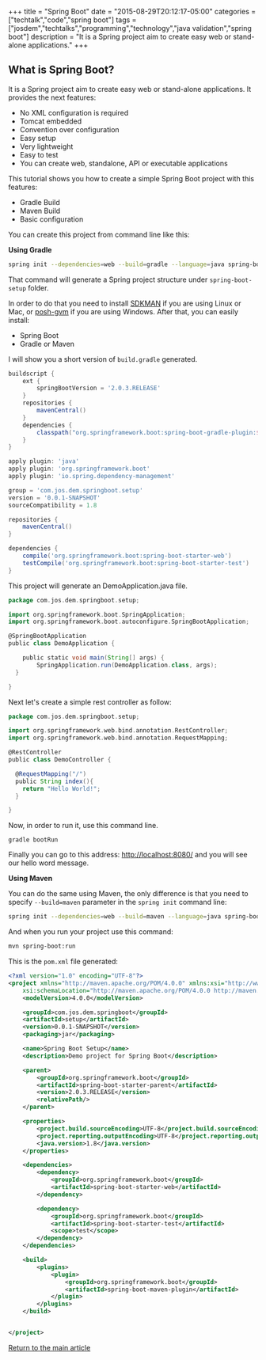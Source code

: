 +++
title = "Spring Boot"
date = "2015-08-29T20:12:17-05:00"
categories = ["techtalk","code","spring boot"]
tags = ["josdem","techtalks","programming","technology","java validation","spring boot"]
description = "It is a Spring project aim to create easy web or stand-alone applications."
+++

## What is Spring Boot?
It is a Spring project aim to create easy web or stand-alone applications. It provides the next features:

* No XML configuration is required
* Tomcat embedded
* Convention over configuration
* Easy setup
* Very lightweight
* Easy to test
* You can create web, standalone, API or executable applications

This tutorial shows you how to create a simple Spring Boot project with this features:

* Gradle Build
* Maven Build
* Basic configuration

You can create this project from command line like this:

**Using Gradle**

```bash
spring init --dependencies=web --build=gradle --language=java spring-boot-setup
```

That command will generate a Spring project structure under `spring-boot-setup` folder.

In order to do that you need to install [SDKMAN](http://sdkman.io/) if you are using Linux or Mac, or [posh-gvm](https://github.com/flofreud/posh-gvm) if you are using Windows. After that, you can easily install:

* Spring Boot
* Gradle or Maven

I will show you a short version of `build.gradle` generated.

```groovy
buildscript {
	ext {
		springBootVersion = '2.0.3.RELEASE'
	}
	repositories {
		mavenCentral()
	}
	dependencies {
		classpath("org.springframework.boot:spring-boot-gradle-plugin:${springBootVersion}")
	}
}

apply plugin: 'java'
apply plugin: 'org.springframework.boot'
apply plugin: 'io.spring.dependency-management'

group = 'com.jos.dem.springboot.setup'
version = '0.0.1-SNAPSHOT'
sourceCompatibility = 1.8

repositories {
	mavenCentral()
}

dependencies {
	compile('org.springframework.boot:spring-boot-starter-web')
	testCompile('org.springframework.boot:spring-boot-starter-test')
}
```

This project will generate an DemoApplication.java file.

```groovy
package com.jos.dem.springboot.setup;

import org.springframework.boot.SpringApplication;
import org.springframework.boot.autoconfigure.SpringBootApplication;

@SpringBootApplication
public class DemoApplication {

	public static void main(String[] args) {
		SpringApplication.run(DemoApplication.class, args);
  }

}
```

Next let's create a simple rest controller as follow:

```groovy
package com.jos.dem.springboot.setup;

import org.springframework.web.bind.annotation.RestController;
import org.springframework.web.bind.annotation.RequestMapping;

@RestController
public class DemoController {

  @RequestMapping("/")
  public String index(){
    return "Hello World!";
  }

}
```

Now, in order to run it, use this command line.

```
gradle bootRun
```

Finally you can go to this address: [http://localhost:8080/](http://localhost:8080/) and you will see our hello word message.

**Using Maven**

You can do the same using Maven, the only difference is that you need to specify `--build=maven` parameter in the `spring init` command line:

```bash
spring init --dependencies=web --build=maven --language=java spring-boot-setup
```

And when you run your project use this command:

```bash
mvn spring-boot:run
```

This is the `pom.xml` file generated:

```xml
<?xml version="1.0" encoding="UTF-8"?>
<project xmlns="http://maven.apache.org/POM/4.0.0" xmlns:xsi="http://www.w3.org/2001/XMLSchema-instance"
	xsi:schemaLocation="http://maven.apache.org/POM/4.0.0 http://maven.apache.org/xsd/maven-4.0.0.xsd">
	<modelVersion>4.0.0</modelVersion>

	<groupId>com.jos.dem.springboot</groupId>
	<artifactId>setup</artifactId>
	<version>0.0.1-SNAPSHOT</version>
	<packaging>jar</packaging>

	<name>Spring Boot Setup</name>
	<description>Demo project for Spring Boot</description>

	<parent>
		<groupId>org.springframework.boot</groupId>
		<artifactId>spring-boot-starter-parent</artifactId>
		<version>2.0.3.RELEASE</version>
		<relativePath/>
	</parent>

	<properties>
		<project.build.sourceEncoding>UTF-8</project.build.sourceEncoding>
		<project.reporting.outputEncoding>UTF-8</project.reporting.outputEncoding>
		<java.version>1.8</java.version>
	</properties>

	<dependencies>
		<dependency>
			<groupId>org.springframework.boot</groupId>
			<artifactId>spring-boot-starter-web</artifactId>
		</dependency>

		<dependency>
			<groupId>org.springframework.boot</groupId>
			<artifactId>spring-boot-starter-test</artifactId>
			<scope>test</scope>
		</dependency>
	</dependencies>

	<build>
		<plugins>
			<plugin>
				<groupId>org.springframework.boot</groupId>
				<artifactId>spring-boot-maven-plugin</artifactId>
			</plugin>
		</plugins>
	</build>


</project>
```


[Return to the main article](/techtalk/spring#Spring_Boot)
